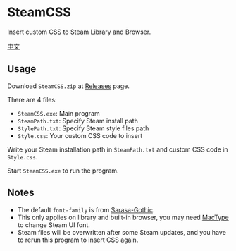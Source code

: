 # SteamCSS
Insert custom CSS to Steam Library and Browser.

[中文](README.zh-CN.md)

## Usage
Download `SteamCSS.zip` at [Releases](https://github.com/the1812/SteamCSS/releases) page.

There are 4 files:
- `SteamCSS.exe`: Main program
- `SteamPath.txt`: Specify Steam install path
- `StylePath.txt`: Specify Steam style files path
- `Style.css`: Your custom CSS code to insert

Write your Steam installation path in `SteamPath.txt` and custom CSS code in `Style.css`.

Start `SteamCSS.exe` to run the program.

## Notes
- The default `font-family` is from [Sarasa-Gothic](https://github.com/be5invis/Sarasa-Gothic).
- This only applies on library and built-in browser, you may need [MacType](https://github.com/snowie2000/mactype) to change Steam UI font.
- Steam files will be overwritten after some Steam updates, and you have to rerun this program to insert CSS again.
